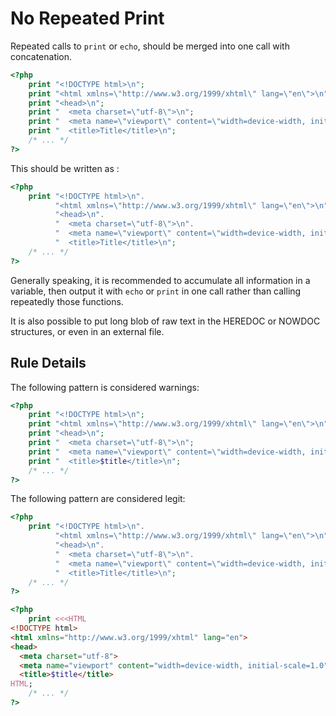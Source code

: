 <!-- Performances -->
# No Repeated Print

Repeated calls to `print` or `echo`, should be merged into one call with concatenation. 

```php
<?php
	print "<!DOCTYPE html>\n";
	print "<html xmlns=\"http://www.w3.org/1999/xhtml\" lang=\"en\">\n";
	print "<head>\n";
	print "  <meta charset=\"utf-8\">\n";
	print "  <meta name=\"viewport\" content=\"width=device-width, initial-scale=1.0\"> \n";
	print "  <title>Title</title>\n";
	/* ... */
?>
```

This should be written as : 

```php
<?php
	print "<!DOCTYPE html>\n".
	      "<html xmlns=\"http://www.w3.org/1999/xhtml\" lang=\"en\">\n".
	      "<head>\n".
	      "  <meta charset=\"utf-8\">\n".
	      "  <meta name=\"viewport\" content=\"width=device-width, initial-scale=1.0\"> \n".
	      "  <title>Title</title>\n";
	/* ... */
?>
```

Generally speaking, it is recommended to accumulate all information in a variable, then output it with `echo` or `print` in one call rather than calling repeatedly those functions. 

It is also possible to put long blob of raw text in the HEREDOC or NOWDOC structures, or even in an external file. 

## Rule Details

The following pattern is considered warnings:

```php
<?php
	print "<!DOCTYPE html>\n";
	print "<html xmlns=\"http://www.w3.org/1999/xhtml\" lang=\"en\">\n";
	print "<head>\n";
	print "  <meta charset=\"utf-8\">\n";
	print "  <meta name=\"viewport\" content=\"width=device-width, initial-scale=1.0\"> \n";
	print "  <title>$title</title>\n";
	/* ... */
?>
```

The following pattern are considered legit:

```php
<?php
	print "<!DOCTYPE html>\n".
	      "<html xmlns=\"http://www.w3.org/1999/xhtml\" lang=\"en\">\n".
	      "<head>\n".
	      "  <meta charset=\"utf-8\">\n".
	      "  <meta name=\"viewport\" content=\"width=device-width, initial-scale=1.0\"> \n".
	      "  <title>Title</title>\n";
	/* ... */
?>
```

```php
<?php
	print <<<HTML
<!DOCTYPE html>
<html xmlns="http://www.w3.org/1999/xhtml" lang="en">
<head>
  <meta charset="utf-8">
  <meta name="viewport" content="width=device-width, initial-scale=1.0">
  <title>$title</title>
HTML;
	/* ... */
?>
```
<!--
### Options
## When Not To Use It

If needed, just use revert from the control version system. 

## Further Reading 

-->

